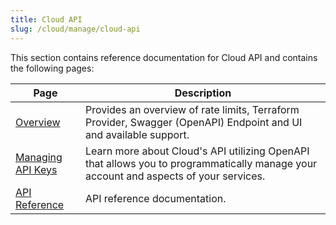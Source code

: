 ```yaml
---
title: Cloud API
slug: /cloud/manage/cloud-api
---
```


This section contains reference documentation for Cloud API and contains the following pages:

| Page                                              | Description                                                                                                                          |
|---------------------------------------------------|--------------------------------------------------------------------------------------------------------------------------------------|
| [Overview](/cloud/manage/api/api-overview)|  Provides an overview of rate limits, Terraform Provider, Swagger (OpenAPI) Endpoint and UI and available support.                   | 
| [Managing API Keys](/cloud/manage/openapi)                          | Learn more about Cloud's API utilizing OpenAPI that allows you to programmatically manage your account and aspects of your services. |
| [API Reference](/cloud/manage/api)                              | API reference documentation.                                                                                                         |
